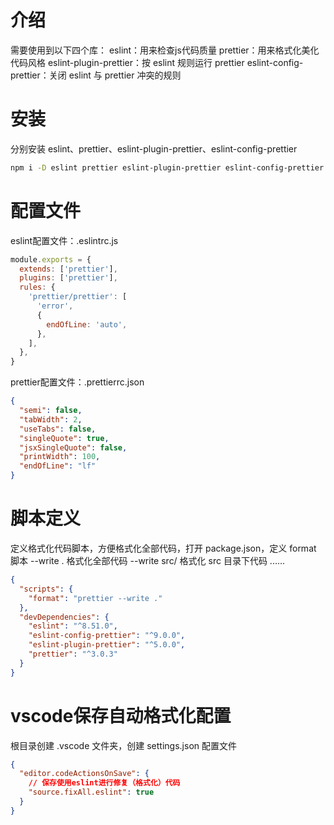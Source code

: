 # 介绍

需要使用到以下四个库：
eslint：用来检查js代码质量
prettier：用来格式化美化代码风格
eslint-plugin-prettier：按 eslint 规则运行 prettier
eslint-config-prettier：关闭 eslint 与 prettier 冲突的规则

# 安装

分别安装 eslint、prettier、eslint-plugin-prettier、eslint-config-prettier

```bash
npm i -D eslint prettier eslint-plugin-prettier eslint-config-prettier
```

# 配置文件

eslint配置文件：.eslintrc.js

```javascript
module.exports = {
  extends: ['prettier'],
  plugins: ['prettier'],
  rules: {
    'prettier/prettier': [
      'error',
      {
        endOfLine: 'auto',
      },
    ],
  },
}

```

prettier配置文件：.prettierrc.json

```json
{
  "semi": false,
  "tabWidth": 2,
  "useTabs": false,
  "singleQuote": true,
  "jsxSingleQuote": false,
  "printWidth": 100,
  "endOfLine": "lf"
}

```

# 脚本定义

定义格式化代码脚本，方便格式化全部代码，打开 package.json，定义 format 脚本
--write . 格式化全部代码
--write src/ 格式化 src 目录下代码
......

```json
{
  "scripts": {
    "format": "prettier --write ."
  },
  "devDependencies": {
    "eslint": "^8.51.0",
    "eslint-config-prettier": "^9.0.0",
    "eslint-plugin-prettier": "^5.0.0",
    "prettier": "^3.0.3"
  }
}
```

# vscode保存自动格式化配置

根目录创建 .vscode 文件夹，创建 settings.json 配置文件

```json
{
  "editor.codeActionsOnSave": {
    // 保存使用eslint进行修复（格式化）代码
    "source.fixAll.eslint": true
  }
}

```
